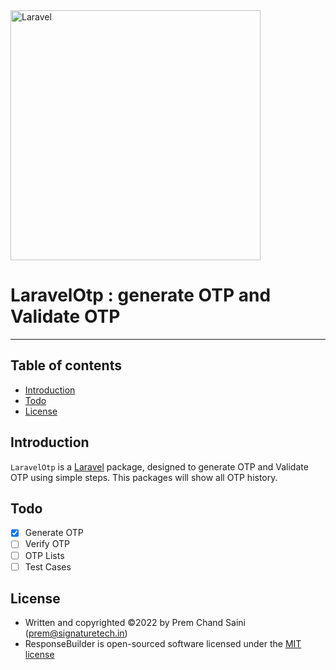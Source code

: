 <img src="https://raw.githubusercontent.com/laravel/art/master/logo-lockup/5%20SVG/2%20CMYK/1%20Full%20Color/laravel-logolockup-cmyk-red.svg" width="400" alt="Laravel">
<h1>LaravelOtp : generate OTP and Validate OTP</h1>

---

## Table of contents

- [Introduction](#introduction)
- [Todo](#todo)
- [License](#license)

## Introduction

`LaravelOtp` is a [Laravel](https://laravel.com/) package, designed to generate OTP and Validate OTP using simple steps. This packages will show all OTP history.

## Todo

- [x] Generate OTP
- [ ] Verify OTP
- [ ] OTP Lists
- [ ] Test Cases

## License

- Written and copyrighted &copy;2022 by Prem Chand Saini ([prem@signaturetech.in](mailto:prem@signaturetech.in))
- ResponseBuilder is open-sourced software licensed under the [MIT license](http://opensource.org/licenses/MIT)
